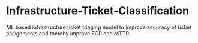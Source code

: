 # Infrastructure-Ticket-Classification
ML based infrastructure ticket triaging model to improve accuracy of ticket assignments and thereby improve FCR and MTTR.
